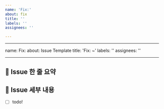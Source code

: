 ```yaml
---
name: 'Fix:'
about: fix
title: ''
labels: ''
assignees: ''

---
```


---
name: Fix:
about: Issue Template
title: 'Fix: ~'
labels: ''
assignees: ''

---

## 🚅 Issue 한 줄 요약

<!-- 고칠 기능에 대한 내용을 짧게 설명해주세요. -->

## 🤷 Issue 세부 내용

<!-- 해야 할 일들을 적어주세요. -->

- [ ] todo!
